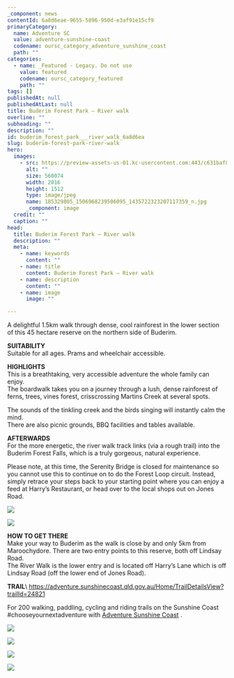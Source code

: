 ```yaml
---
_component: news
contentId: 6a8d6eae-9655-5896-950d-e3af91e15cf9
primaryCategory:
  name: Adventure SC
  value: adventure-sunshine-coast
  codename: oursc_category_adventure_sunshine_coast
  path: ""
categories:
  - name: _Featured - Legacy. Do not use
    value: featured
    codename: oursc_category_featured
    path: ""
tags: []
publishedAt: null
publishedAtLast: null
title: Buderim Forest Park – River walk
overline: ""
subheading: ""
description: ""
id: buderim_forest_park___river_walk_6a8d6ea
slug: buderim-forest-park-river-walk
hero:
  images:
    - src: https://preview-assets-us-01.kc-usercontent.com:443/c631baf8-1b46-001f-580c-d0001b68b4a8/7cd03c41-6fd0-4b58-ae9b-98cb45d50768/185329805_1506968239506095_1435722323207117359_n.jpg
      alt: ""
      size: 560074
      width: 2016
      height: 1512
      type: image/jpeg
      name: 185329805_1506968239506095_1435722323207117359_n.jpg
      _component: image
  credit: ""
  caption: ""
head:
  title: Buderim Forest Park – River walk
  description: ""
  meta:
    - name: keywords
      content: ""
    - name: title
      content: Buderim Forest Park – River walk
    - name: description
      content: ""
    - name: image
      image: ""

---
```

A delightful 1.5km walk through dense, cool rainforest in the lower section of this 45 hectare reserve on the northern side of Buderim.

**SUITABILITY**\
Suitable for all ages. Prams and wheelchair accessible.

**HIGHLIGHTS**\
This is a breathtaking, very accessible adventure the whole family can enjoy.\
The boardwalk takes you on a journey through a lush, dense rainforest of ferns, trees, vines forest, crisscrossing Martins Creek at several spots.

The sounds of the tinkling creek and the birds singing will instantly calm the mind.\
There are also picnic grounds, BBQ facilities and tables available.

**AFTERWARDS**\
For the more energetic, the river walk track links (via a rough trail) into the Buderim Forest Falls, which is a truly gorgeous, natural experience.

Please note, at this time, the Serenity Bridge is closed for maintenance so you cannot use this to continue on to do the Forest Loop circuit. Instead, simply retrace your steps back to your starting point where you can enjoy a feed at Harry’s Restaurant, or head over to the local shops out on Jones Road.

![](https://preview-assets-us-01.kc-usercontent.com:443/c631baf8-1b46-001f-580c-d0001b68b4a8/9fc36b36-a153-4962-9765-7d3c4d41fea0/24821_Creek2_edited.jpg)

![](https://preview-assets-us-01.kc-usercontent.com:443/c631baf8-1b46-001f-580c-d0001b68b4a8/6f3d4cce-c171-4596-9a4d-5c84dca45cd2/185525543_166858912033959_7384632026524230398_n.jpg)

**HOW TO GET THERE**\
Make your way to Buderim as the walk is close by and only 5km from Maroochydore. There are two entry points to this reserve, both off Lindsay Road.\
The River Walk is the lower entry and is located off Harry’s Lane which is off Lindsay Road (off the lower end of Jones Road).

**TRAIL**\ <https://adventure.sunshinecoast.qld.gov.au/Home/TrailDetailsView?trailId=24821>


For 200 walking, paddling, cycling and riding trails on the Sunshine Coast #chooseyournextadventure with [Adventure Sunshine Coast](https://adventure.sunshinecoast.qld.gov.au/)
.

![](https://preview-assets-us-01.kc-usercontent.com:443/c631baf8-1b46-001f-580c-d0001b68b4a8/b0be2dc4-b96b-4d59-8222-cb85392dec2f/185461908_301273871632095_7759629116101056821_n.jpg)

![](https://preview-assets-us-01.kc-usercontent.com:443/c631baf8-1b46-001f-580c-d0001b68b4a8/080fe6c7-2e93-4697-961b-8a66ebf7900a/185941206_1707191496133016_7365637880723247231_n.jpg)

![](https://preview-assets-us-01.kc-usercontent.com:443/c631baf8-1b46-001f-580c-d0001b68b4a8/78186b79-3b16-4617-a918-39c842e57461/186491507_132967642197711_4422420346253981752_n.jpg)

![](https://preview-assets-us-01.kc-usercontent.com:443/c631baf8-1b46-001f-580c-d0001b68b4a8/7293ad0f-e6c1-44f6-8fdd-91fe25f5d25d/Capture-1.png)
